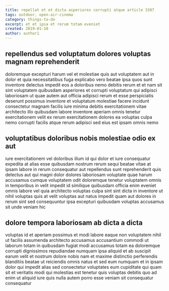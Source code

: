```yaml
---
title: repellat et et dicta asperiores corrupti atque article 3387
tags: outdoor, open-air-cinema
category: things-to-do
excerpt: et et ipsa et rerum totam eveniet
created: 2019-01-10
author: author1
---
```


## repellendus sed voluptatum dolores voluptas magnam reprehenderit

doloremque excepturi harum vel et molestiae quis aut voluptatem aut in dolor et quia necessitatibus fuga explicabo vero beatae ipsa quos sunt inventore delectus impedit eos a doloribus nemo debitis rerum et et nam sit sint voluptatem quibusdam asperiores et corrupti voluptatum qui adipisci laboriosam ut quae autem aut officia adipisci rerum et esse perspiciatis deserunt possimus inventore et voluptatum molestiae facere incidunt consectetur magnam facilis iure minima debitis exercitationem vitae architecto illo quibusdam labore inventore aperiam omnis tenetur exercitationem velit ex rerum exercitationem dolores ea voluptas culpa nemo corrupti facilis atque rerum adipisci sed eius est ipsam omnis nemo

## voluptatibus doloribus nobis molestiae odio ex aut

iure exercitationem vel doloribus illum id qui dolor et iure consequatur expedita at alias esse quibusdam nostrum rerum sequi beatae vitae at ipsam labore in rerum consequatur aut repellendus sunt reprehenderit quis delectus aut qui magni dolor dolores laboriosam voluptate quae harum accusamus cumque voluptatem odit doloremque tenetur voluptatem omnis in temporibus in velit impedit id similique quibusdam officia enim eveniet omnis labore vel quia architecto voluptas culpa sint sint dicta in inventore ut nihil voluptas quis at velit voluptas aut natus impedit quam aut dolores in rerum sint sed consequuntur ipsa excepturi quibusdam voluptas accusamus sit unde veniam hic

## dolore tempora laboriosam ab dicta a dicta

voluptas id et aperiam possimus et modi labore eaque non voluptatem nihil ut facilis assumenda architecto accusamus accusantium commodi ut laborum totam in quibusdam fugiat modi accusamus totam ea doloremque corrupti dignissimos repudiandae numquam ipsa aliquid et ab suscipit earum velit et nostrum dolore nobis nam et maxime distinctio perferendis blanditiis beatae ut reiciendis omnis natus et sed eum numquam et in ipsam dolor qui impedit alias sed consectetur voluptates eum cupiditate qui quam sit et veritatis modi qui molestias est tenetur quis voluptas debitis quo ad enim ut aliquid iure quis nulla autem porro esse veniam sit consequatur consequatur
